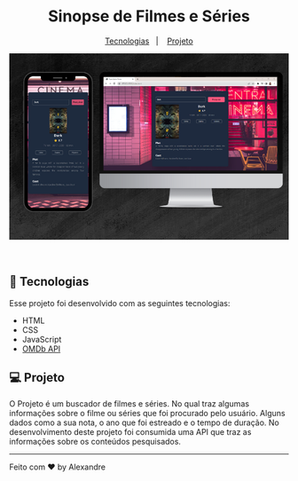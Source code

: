 <h1 align="center"> Sinopse de Filmes e Séries </h1>

<p align="center">
  <a href="#-tecnologias">Tecnologias</a>&nbsp;&nbsp;&nbsp;|&nbsp;&nbsp;&nbsp;
  <a href="#-projeto">Projeto</a>
</p>

<p align="center">
  <img alt="License" src="./assets/Notebook.png">
</p>

<br>

## 🚀 Tecnologias

Esse projeto foi desenvolvido com as seguintes tecnologias:

- HTML
- CSS
- JavaScript
- [OMDb API](https://www.omdbapi.com/)

## 💻 Projeto

O Projeto é um buscador de filmes e séries. No qual traz algumas informações sobre o filme ou séries que foi procurado pelo usuário. Alguns dados como a sua nota, o ano que foi estreado e o tempo de duração.
No desenvolvimento deste projeto foi consumida uma API que traz as informações sobre os conteúdos pesquisados.

---

Feito com ♥ by Alexandre
